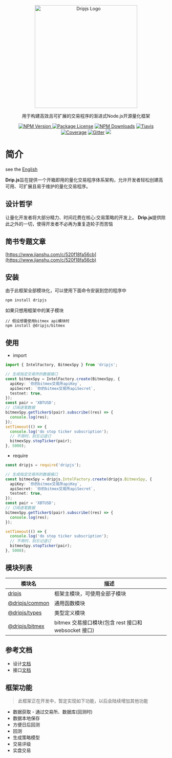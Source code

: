 <p align="center">
  <a href="https://github.com/drip-trader/dripjs" target="blank">
    <img src="https://cdn.jsdelivr.net/npm/dripjs/dripjs.svg" width="320" alt="Dripjs Logo" />
  </a>
</p>
<p align="center">用于构建高效且可扩展的交易程序的渐进式Node.js开源量化框架</p>
<p align="center">
<a href="https://www.npmjs.com/package/dripjs"><img src="https://img.shields.io/npm/v/dripjs.svg" alt="NPM Version" />
<a href="https://www.npmjs.com/package/dripjs"><img src="https://img.shields.io/badge/license-GPL_3.0-green.svg" alt="Package License" /></a>
<a href="https://www.npmjs.com/package/dripjs"><img src="https://img.shields.io/npm/dm/dripjs.svg" alt="NPM Downloads" /></a>
<a href="https://travis-ci.com/drip-trader/dripjs"><img src="https://travis-ci.com/drip-trader/dripjs.svg?branch=master&t=6" alt="Tiavis" /></a>
<a href="https://coveralls.io/github/drip-trader/dripjs?branch=master"><img src="https://coveralls.io/repos/github/drip-trader/dripjs/badge.svg?branch=master&t=6" alt="Coverage" /></a>
<a href="https://gitter.im/drip-js/community?utm_source=badge&utm_medium=badge&utm_campaign=pr-badge&utm_content=badge"><img src="https://badges.gitter.im/drip-js.svg" alt="Gitter" /></a>
<a href="https://www.paypal.me/zlq4863947"><img src="https://img.shields.io/badge/Donate-PayPal-ff3f59.svg"/></a>
</p>

# 简介

see the <a href="https://github.com/drip-trader/dripjs/blob/master/README_EN.md">English</a>

**Drip.js**旨在提供一个开箱即用的量化交易程序体系架构，允许开发者轻松创建高可用、可扩展且易于维护的量化交易程序。

## 设计哲学

让量化开发者将大部分精力、时间花费在核心:交易策略的开发上。
**Drip.js**提供除此之外的一切，使得开发者不必再为重复造轮子而苦恼

## 简书专题文章

[https://www.jianshu.com/c/520f18fa56cb](https://www.jianshu.com/c/520f18fa56cb)

## 安装

由于此框架全部模块化，可以使用下面命令安装到您的程序中

```shell
npm install dripjs
```

如果只想用框架中的某子模块

```shell
// 假设想要使用bitmex api模块时
npm install @dripjs/bitmex
```

## 使用

- import

```typescript
import { IntelFactory, BitmexSpy } from 'dripjs';

// 生成指定交易所的数据接口
const bitmexSpy = IntelFactory.create(BitmexSpy, {
  apiKey: `你的bitmex交易所apiKey`,
  apiSecret: `你的bitmex交易所apiSecret`,
  testnet: true,
});
const pair = 'XBTUSD';
// 订阅逐笔数据
bitmexSpy.getTicker$(pair).subscribe((res) => {
  console.log(res);
});
setTimeout(() => {
  console.log('do stop ticker subscription');
  // 不用时，别忘记退订
  bitmexSpy.stopTicker(pair);
}, 5000);
```

- require

```typescript
const dripjs = require('dripjs');

// 生成指定交易所的数据接口
const bitmexSpy = dripjs.IntelFactory.create(dripjs.BitmexSpy, {
  apiKey: `你的bitmex交易所apiKey`,
  apiSecret: `你的bitmex交易所apiSecret`,
  testnet: true,
});
const pair = 'XBTUSD';
// 订阅逐笔数据
bitmexSpy.getTicker$(pair).subscribe((res) => {
  console.log(res);
});

setTimeout(() => {
  console.log('do stop ticker subscription');
  // 不用时，别忘记退订
  bitmexSpy.stopTicker(pair);
}, 5000);
```

## 模块列表

| 模块名                                                         | 描述                                                 |
| -------------------------------------------------------------- | ---------------------------------------------------- |
| [dripjs](https://www.npmjs.com/package/dripjs)                 | 框架主模块，可使用全部子模块                         |
| [@dripjs/common](https://www.npmjs.com/package/@dripjs/common) | 通用函数模块                                         |
| [@dripjs/types](https://www.npmjs.com/package/@dripjs/types)   | 类型定义模块                                         |
| [@dripjs/bitmex](https://www.npmjs.com/package/@dripjs/bitmex) | bitmex 交易接口模块(包含 rest 接口和 websocket 接口) |

## 参考文档

- 设计[文档](https://github.com/drip-trader/dripjs/tree/master/docs)
- 接口[文档](https://drip-trader.github.io/dripjs-docs)

## 框架功能

> 此框架正在开发中，暂定实现如下功能，以后会陆续增加其他功能

- 数据获取 - 通过交易所、数据库(回测时)
- 数据本地保存
- 方便日后回测
- 回测
- 生成策略模型
- 交易评级
- 实盘交易
